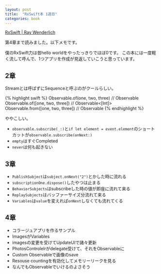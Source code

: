 ```yaml
---
layout: post
title:  "RxSwift本 1週目"
categories: book
---
```


[RxSwift \| Ray Wenderlich](https://store.raywenderlich.com/products/rxswift)

第4章まで読みました。以下メモです。

僕のRxSwift力は昔hello worldをやったっきりでほぼ0です。
この本には一度軽く流して呼んで、1つアプリを作成が見返していこうと思っています。

## 2章

Streamとは呼ばずにSequenceと呼ぶのがクールらしい。

{% highlight swift %}
Observable.of(one, two, three) // Observable<Int>
Observable.of([one, two, three]) // Observable<[Int]>
Observable.from([one, two, three]) // Observable<Int>
{% endhighlight %}

ややこしい。

- `observable.subscribe(_:)`と`if let element = event.element`のショートカットが`observable.subscribe(onNext:)`
- `empty`はすぐCompleted
- `never`は何も起きない

## 3章

- `PublishSubject`は`subject.onNext("2")`とかした時に流れる
- `subscriptionOne.dispose()`したやつは止まる
- `BehaviorSubjects`はsubscribeした時の値が即座に流れて来る
- `ReplaySubjects`はバッファーサイズ分流れて来る
- `Variables`は`value`を変えれば`onNext`しなくても流れてくる

## 4章

- コラージュアプリを作るサンプル
- ImagesがVariables
- imagesの変更を受けてUpdateUIで諸々更新
- PhotosControlelrがdelegate受けて、それをObservableに
- Custom Observableで画像のsave
- Resouse countingを有効化してメモリーリークを見る
- なんでもObservableでいけるのよさそう

